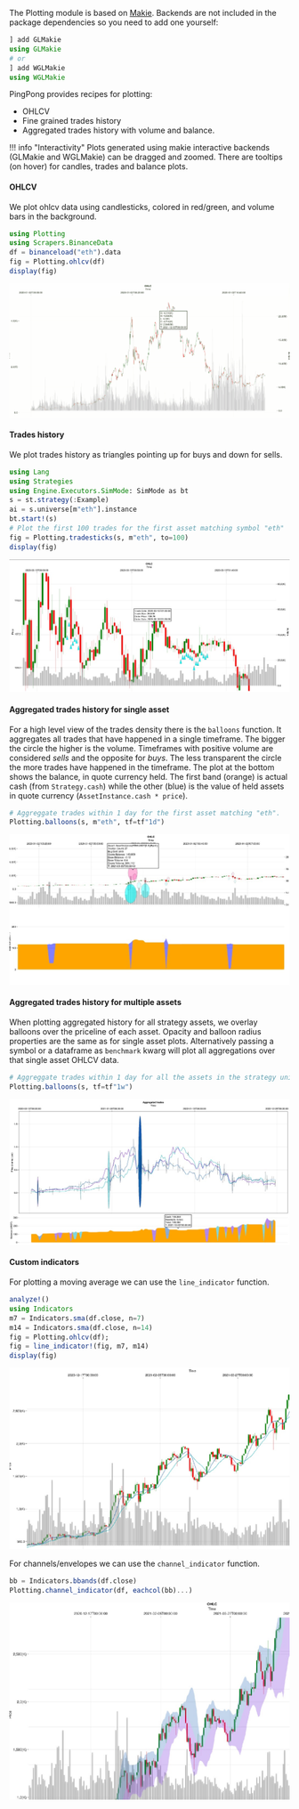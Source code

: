 The Plotting module is based on [Makie](https://docs.makie.org/stable/). Backends are not included in the package dependencies so you need to add one yourself:

```julia
] add GLMakie
using GLMakie
# or
] add WGLMakie
using WGLMakie
```

PingPong provides recipes for plotting:

- OHLCV
- Fine grained trades history
- Aggregated trades history with volume and balance.

!!! info "Interactivity"
    Plots generated using makie interactive backends (GLMakie and WGLMakie) can be dragged and zoomed.
    There are tooltips (on hover) for candles, trades and balance plots.

#### OHLCV

We plot ohlcv data using candlesticks, colored in red/green, and volume bars in the background.
```julia
using Plotting
using Scrapers.BinanceData
df = binanceload("eth").data
fig = Plotting.ohlcv(df)
display(fig)
```
![OHLCV Plot](./assets/ohlcv.gif)

#### Trades history
We plot trades history as triangles pointing up for buys and down for sells.
```julia
using Lang
using Strategies
using Engine.Executors.SimMode: SimMode as bt
s = st.strategy(:Example)
ai = s.universe[m"eth"].instance
bt.start!(s)
# Plot the first 100 trades for the first asset matching symbol "eth"
fig = Plotting.tradesticks(s, m"eth", to=100)
display(fig)
```
![TradesTicks](./assets/tradesticks.jpg)

#### Aggregated trades history for single asset

For a high level view of the trades density there is the `balloons` function. It aggregates all trades that have happened in a single timeframe. The bigger the circle the higher is the volume. Timeframes with positive volume are considered _sells_ and the opposite for _buys_. The less transparent the circle the more trades have happened in the timeframe. The plot at the bottom shows the balance, in quote currency held. The first band (orange) is actual cash (from `Strategy.cash`) while the other (blue) is the value of held assets in quote currency (`AssetInstance.cash * price`).

``` julia
# Aggreggate trades within 1 day for the first asset matching "eth".
Plotting.balloons(s, m"eth", tf=tf"1d")
```
![Ballons](./assets/balloons.jpg)

#### Aggregated trades history for multiple assets
When plotting aggregated history for all strategy assets, we overlay balloons over the priceline of each asset.
Opacity and balloon radius properties are the same as for single asset plots. Alternatively passing a symbol or a dataframe as `benchmark` kwarg will plot all aggregations over that single asset OHLCV data.
``` julia
# Aggreggate trades within 1 day for all the assets in the strategy universe
Plotting.balloons(s, tf=tf"1w")
```

![Ballons Multi](./assets/balloons-multi.jpg)

#### Custom indicators

For plotting a moving average we can use the `line_indicator` function.
``` julia
analyze!()
using Indicators
m7 = Indicators.sma(df.close, n=7)
m14 = Indicators.sma(df.close, n=14)
fig = Plotting.ohlcv(df);
fig = line_indicator!(fig, m7, m14)
display(fig)
```
![Line Indicator](./assets/line-indicator.jpg)

For channels/envelopes we can use the `channel_indicator` function.

``` julia
bb = Indicators.bbands(df.close)
Plotting.channel_indicator(df, eachcol(bb)...)
```
![Channel Indicator](./assets/channel-indicator.jpg)
